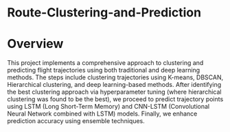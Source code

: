 # Route-Clustering-and-Prediction
# Overview
This project implements a comprehensive approach to clustering and predicting flight trajectories using both traditional and deep learning methods. The steps include clustering trajectories using K-means, DBSCAN, Hierarchical clustering, and deep learning-based methods. After identifying the best clustering approach via hyperparameter tuning (where hierarchical clustering was found to be the best), we proceed to predict trajectory points using LSTM (Long Short-Term Memory) and CNN-LSTM (Convolutional Neural Network combined with LSTM) models. Finally, we enhance prediction accuracy using ensemble techniques.
